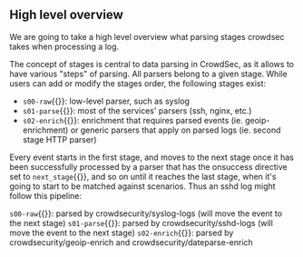 ## High level overview

We are going to take a high level overview what parsing stages crowdsec takes when processing a log.

The concept of stages is central to data parsing in CrowdSec, as it allows to have various "steps" of parsing. All parsers belong to a given stage. While users can add or modify the stages order, the following stages exist:

- `s00-raw`{{}}: low-level parser, such as syslog
- `s01-parse`{{}}: most of the services' parsers (ssh, nginx, etc.)
- `s02-enrich`{{}}: enrichment that requires parsed events (ie. geoip-enrichment) or generic parsers that apply on parsed logs (ie. second stage HTTP parser)

Every event starts in the first stage, and moves to the next stage once it has been successfully processed by a parser that has the onsuccess directive set to `next_stage`{{}}, and so on until it reaches the last stage, when it's going to start to be matched against scenarios. Thus an sshd log might follow this pipeline:

`s00-raw`{{}}: parsed by crowdsecurity/syslog-logs (will move the event to the next stage)
`s01-parse`{{}}: parsed by crowdsecurity/sshd-logs (will move the event to the next stage)
`s02-enrich`{{}}: parsed by crowdsecurity/geoip-enrich and crowdsecurity/dateparse-enrich
